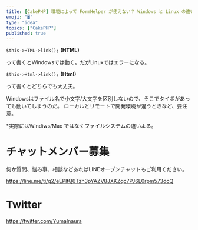 ```yaml
---
title: [CakePHP] 環境によって FormHelper が使えない？ Windows と Linux の違いに注意
emoji: "🖥"
type: "idea"
topics: ["CakePHP"]
published: true
---
```


`$this->HTML->link();` **(HTML)**

って書くとWindowsでは動く。だがLinuxではエラーになる。

`$this->Html->link();` **(Html)**

って書くとどちらでも大丈夫。

Windowsはファイル名で小文字/大文字を区別しないので、そこでタイポがあっても動いてしまうのだ。
ローカルとリモートで開発環境が違うときなど、要注意。

*実際にはWindiws/Mac ではなくファイルシステムの違いよる。








<!-- Update From Qiita API -->

# チャットメンバー募集


何か質問、悩み事、相談などあればLINEオープンチャットもご利用ください。

https://line.me/ti/g2/eEPltQ6Tzh3pYAZV8JXKZqc7PJ6L0rpm573dcQ





# Twitter


https://twitter.com/YumaInaura


<!-- Update From Qiita API -->


